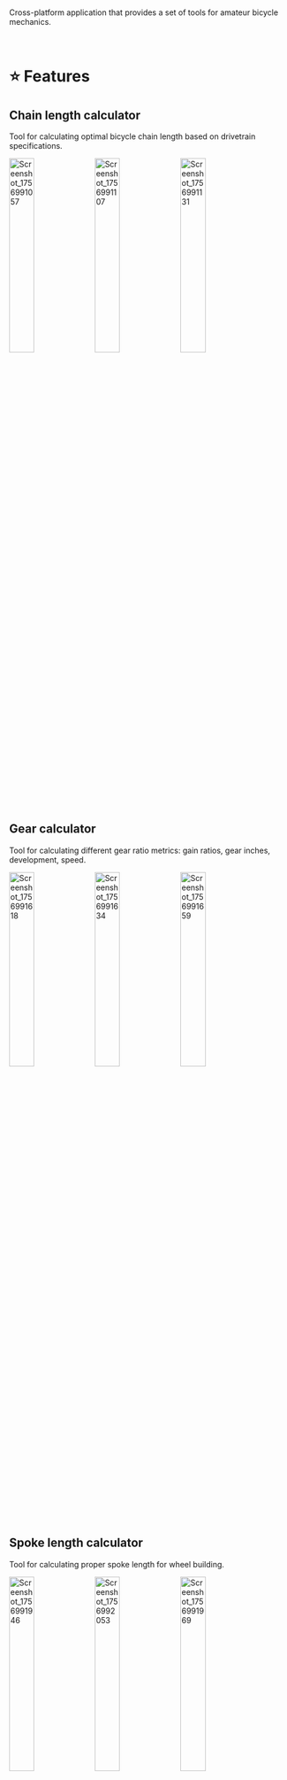</br>

Cross-platform application that provides a set of tools for amateur bicycle mechanics.

</br>

# :star: Features

## Chain length calculator

Tool for calculating optimal bicycle chain length based on drivetrain specifications.

<img width="30%" alt="Screenshot_1756991057" src="https://github.com/user-attachments/assets/37081dcc-28c5-4a64-bcdc-ddcedb78bf27" />
<img width="30%" alt="Screenshot_1756991107" src="https://github.com/user-attachments/assets/5d11a3ea-8c86-4dce-835e-202e0194a801" />
<img width="30%" alt="Screenshot_1756991131" src="https://github.com/user-attachments/assets/e8357266-c5a5-4c7c-aab7-79d378d8c382" />


## Gear calculator

Tool for calculating different gear ratio metrics: gain ratios, gear inches, development, speed.

<img width="30%" alt="Screenshot_1756991618" src="https://github.com/user-attachments/assets/5b700ca1-703d-4196-b126-9b9e36f1dd62" />
<img width="30%" alt="Screenshot_1756991634" src="https://github.com/user-attachments/assets/f0955152-0dc4-4267-83fb-3a7b4781bba3" />
<img width="30%" alt="Screenshot_1756991659" src="https://github.com/user-attachments/assets/489120b8-93a6-43ba-84f4-1075903dd41c" />

## Spoke length calculator

Tool for calculating proper spoke length for wheel building.

<img width="30%" alt="Screenshot_1756991946" src="https://github.com/user-attachments/assets/d7aabd0b-ffa2-4449-a50d-843a118bb6a9" />
<img width="30%" alt="Screenshot_1756992053" src="https://github.com/user-attachments/assets/d7b7eb2d-3000-4b70-b418-2d4c5990dd17" />
<img width="30%" alt="Screenshot_1756991969" src="https://github.com/user-attachments/assets/f881392e-160a-4a6c-ad41-1a7d86a4407b" />

# :rocket: Tech Stack

- **Frontend**: Avalonia ([Avalonia](https://github.com/AvaloniaUI/Avalonia)), Semi Avalonia ([Semi.Avalonia](https://github.com/irihitech/Semi.Avalonia))
- **Backend**: .NET 9 (C#), MVVM
